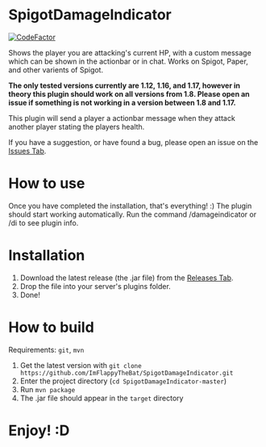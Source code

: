 # SpigotDamageIndicator
[![CodeFactor](https://www.codefactor.io/repository/github/flappythebats/spigotdamageindicator/badge)](https://www.codefactor.io/repository/github/flappythebats/spigotdamageindicator)

Shows the player you are attacking's current HP, with a custom message which can be shown in the actionbar or
in chat.
Works on Spigot, Paper, and other varients of Spigot.

**The only tested versions currently are 1.12, 1.16, and 1.17, however in theory this plugin should work on all versions from 1.8. Please open an issue if something is not working in a version between 1.8 and 1.17.**

This plugin will send a player a actionbar message when they attack another player stating the players health.

If you have a suggestion, or have found a bug, please open an issue on the [Issues Tab](https://github.com/ImFlappyTheBat/SpigotDamageIndicator/issues).

# How to use
Once you have completed the installation, that's everything! :) The plugin should start working automatically. Run the command /damageindicator or /di to see plugin info.

# Installation
  1. Download the latest release (the .jar file) from the [Releases Tab](https://github.com/ImFlappyTheBat/SpigotDamageIndicator/releases).
  2. Drop the file into your server's plugins folder.
  3. Done!

# How to build
Requirements: `git`, `mvn`
  1. Get the latest version with `git clone https://github.com/ImFlappyTheBat/SpigotDamageIndicator.git`
  2. Enter the project directory (`cd SpigotDamageIndicator-master`)
  3. Run `mvn package`
  4. The .jar file should appear in the `target` directory

# Enjoy! :D
